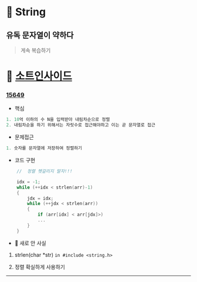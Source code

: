 # 📌 String

## 유독 문자열이 약하다 
> 게속 복습하기

# 📌 [소트인사이드](https://www.acmicpc.net/problem/1427) 

### [15649]()

- 핵심
```.c
1. 10억 이하의 수 N을 입력받아 내림차순으로 정렬
2. 내림차순을 하기 위해서는 자릿수로 접근해야하고 이는 곧 문자열로 접근
```

- 문제접근
```.c
1. 숫자를 문자열에 저장하여 정렬하기
```

- 코드 구현
```.c
    //  정렬 헷갈리지 말자!!!

    idx = -1;
    while (++idx < strlen(arr)-1)
    {
        jdx = idx;
        while (++jdx < strlen(arr))
        {
            if (arr[idx] < arr[jdx]>)
            ...
        }
    }

```

- 📌 새로 안 사실

1.  strlen(char *str) `in #include <string.h>`

2.  정렬 확실하게 사용하기

-----


